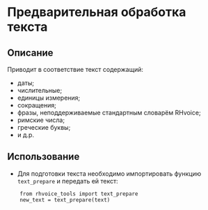 # Предварительная обработка текста

## Описание
Приводит в соответствие текст содержащий:

* даты;
* числительные;
* единицы измерения;
* сокращения;
* фразы, неподдерживаемые стандартным словарём RHvoice;
* римские числа;
* греческие буквы;
* и д.р.

## Использование
* Для подготовки текста необходимо импортировать функцию `text_prepare` и передать ей текст:
```
    from rhvoice_tools import text_prepare
    new_text = text_prepare(text)
```
